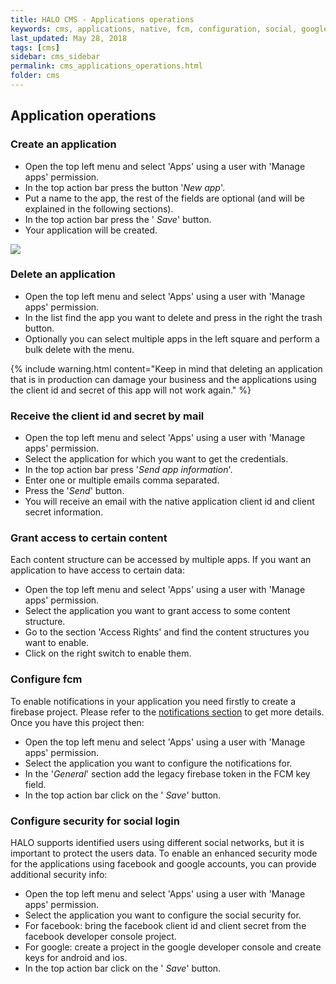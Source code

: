 ```yaml
---
title: HALO CMS - Applications operations
keywords: cms, applications, native, fcm, configuration, social, google, facebook, token, client id, client secret, operations
last_updated: May 28, 2018
tags: [cms]
sidebar: cms_sidebar
permalink: cms_applications_operations.html
folder: cms
---
```


## Application operations

### Create an application

- Open the top left menu and select 'Apps' using a user with 'Manage apps' permission.
- In the top action bar press the button '*New app*'.
- Put a name to the app, the rest of the fields are optional (and will be explained in the following sections).
- In the top action bar press the '<span class="fa fa-floppy-o"/> *Save*' button.
- Your application will be created.

<img src="./images/tutorial_create_app.gif" />

### Delete an application

- Open the top left menu and select 'Apps' using a user with 'Manage apps' permission.
- In the list find the app you want to delete and press in the right the <span class="fa fa-trash"/> trash button.
- Optionally you can select multiple apps in the left square and perform a bulk delete with the <span class="fa fa-ellipsis-v"/> menu.

{% include warning.html content="Keep in mind that deleting an application that is in production can damage your business and the applications using the client id and secret of this app will not work again." %}

### Receive the client id and secret by mail

- Open the top left menu and select 'Apps' using a user with 'Manage apps' permission.
- Select the application for which you want to get the credentials.
- In the top action bar press '*Send app information*'.
- Enter one or multiple emails comma separated.
- Press the '*Send*' button.
- You will receive an email with the native application client id and client secret information.

### Grant access to certain content

Each content structure can be accessed by multiple apps. If you want an application to have access to certain data:

- Open the top left menu and select 'Apps' using a user with 'Manage apps' permission.
- Select the application you want to grant access to some content structure.
- Go to the section 'Access Rights' and find the content structures you want to enable.
- Click on the right switch to enable them.

### Configure fcm

To enable notifications in your application you need firstly to create a firebase project. Please refer
to the [notifications section]() to get more details. Once you have this project then:

- Open the top left menu and select 'Apps' using a user with 'Manage apps' permission.
- Select the application you want to configure the notifications for.
- In the '*General*' section add the legacy firebase token in the FCM key field.
- In the top action bar click on the '<span class="fa fa-floppy-o"/> *Save*' button.

### Configure security for social login

HALO supports identified users using different social networks, but it is important to protect the
users data. To enable an enhanced security mode for the applications using facebook and google accounts,
you can provide additional security info:

- Open the top left menu and select 'Apps' using a user with 'Manage apps' permission.
- Select the application you want to configure the social security for.
- For facebook: bring the facebook client id and client secret from the facebook developer console project.
- For google: create a project in the google developer console and create keys for android and ios.
- In the top action bar click on the '<span class="fa fa-floppy-o"/> *Save*' button.